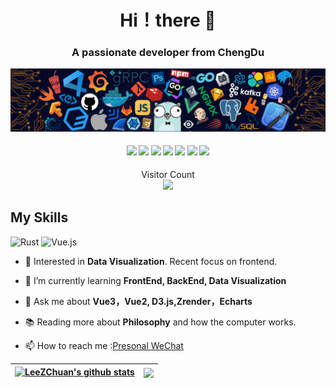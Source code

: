 <h1 align="center"> Hi！there 🤟</h1>
<h3 align="center">A passionate developer from ChengDu</h3>

![..](/icons/header.png)

<h4 align="center">
<img src="https://readme-components.vercel.app/api?component=logo&logo=react&text=false&animation=spin&fill=black&textfill=bface6&">
<img src="https://readme-components.vercel.app/api?component=logo&logo=typescript&text=false&animation=spin&fill=black&textfill=bface6&">
<img src="https://readme-components.vercel.app/api?component=logo&logo=vue&text=false&animation=spin&fill=black&textfill=bface6&">
<img src="https://readme-components.vercel.app/api?component=logo&logo=webpack&text=false&animation=spin&fill=black&textfill=bface6&">
<img src="https://readme-components.vercel.app/api?component=logo&logo=sass&text=false&animation=spin&fill=black&textfill=bface6&">
<img src="https://readme-components.vercel.app/api?component=logo&logo=rust&text=false&animation=spin&fill=black&textfill=bface6&">
<img src="https://readme-components.vercel.app/api?component=logo&logo=vim&text=false&animation=spin&fill=black&textfill=bface6&">
</h4>

<p align="center"> 
  Visitor Count<br>
  <img src="https://profile-counter.glitch.me/LeeZChuan/count.svg" />
</p>


##  My Skills

![Rust](https://img.shields.io/badge/-Rust-black?style=flat-square&logo=rust)
![Vue.js](https://img.shields.io/badge/-Vue.js-%232c3e50?style=flat-square&logo=Vue.js)

- 🧐 Interested in **Data Visualization**. Recent focus on frontend.

- 🌱 I’m currently learning **FrontEnd, BackEnd, Data Visualization**

- 💬 Ask me about **Vue3，Vue2, D3.js,Zrender，Echarts**

- 📚 Reading more about **Philosophy** and how the computer works.

- 📫 How to reach me :[Presonal WeChat](/icons/WeChat.jpg)


| [![LeeZChuan's github stats](https://github-readme-stats.vercel.app/api?username=LeeZChuan&show_icons=true&theme=radical&include_all_commits=true)](https://github.com/anuraghazra/github-readme-stats) | <img align="center" src="https://github-readme-stats.vercel.app/api/top-langs/?username=LeeZChuan&layout=compact&theme=radical&hide_border=true&hide=jupyter%20notebook" /> |
| ------------- | ------------- |










